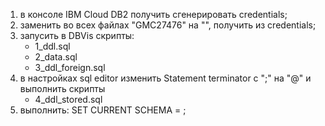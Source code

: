 1. в консоле IBM Cloud DB2 получить сгенерировать credentials;
2. заменить во всех файлах "GMC27476" на "<user>", <user> получить из credentials;
3. запусить в DBVis скрипты:
	- 1_ddl.sql
	- 2_data.sql
	- 3_ddl_foreign.sql
4. в настройках sql editor изменить Statement terminator с ";" на "@" и выполнить скрипты
	- 4_ddl_stored.sql
5. выполнить:
	SET CURRENT SCHEMA = <user>;

